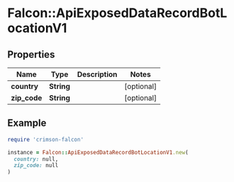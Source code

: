 # Falcon::ApiExposedDataRecordBotLocationV1

## Properties

| Name | Type | Description | Notes |
| ---- | ---- | ----------- | ----- |
| **country** | **String** |  | [optional] |
| **zip_code** | **String** |  | [optional] |

## Example

```ruby
require 'crimson-falcon'

instance = Falcon::ApiExposedDataRecordBotLocationV1.new(
  country: null,
  zip_code: null
)
```

